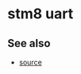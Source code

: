 # stm8 uart



## See also

* [source](https://blog.mark-stevens.co.uk/2012/08/using-the-uart-on-the-stm8s-2/)
